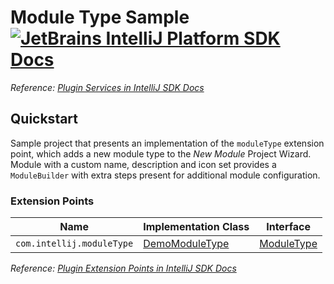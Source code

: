 # Module Type Sample [![JetBrains IntelliJ Platform SDK Docs](https://jb.gg/badges/docs.svg)][docs]
*Reference: [Plugin Services in IntelliJ SDK Docs][docs:plugin_services]*

## Quickstart

Sample project that presents an implementation of the `moduleType` extension point, which adds a new module type
to the *New Module* Project Wizard. Module with a custom name, description and icon set provides a `ModuleBuilder`
with extra steps present for additional module configuration.

### Extension Points

| Name                      | Implementation Class                  | Interface                    |
| ------------------------- | ------------------------------------- | ---------------------------- |
| `com.intellij.moduleType` | [DemoModuleType][file:DemoModuleType] | [ModuleType][sdk:ModuleType] |

*Reference: [Plugin Extension Points in IntelliJ SDK Docs][docs:ep]*


[docs]: https://www.jetbrains.org/intellij/sdk/docs
[docs:plugin_services]: https://jetbrains.org/intellij/sdk/docs/basics/plugin_structure/plugin_services.html
[docs:ep]: https://www.jetbrains.org/intellij/sdk/docs/basics/plugin_structure/plugin_extensions.html

[file:DemoModuleType]: ./src/main/java/org/intellij/sdk/module/DemoModuleType.java

[sdk:ModuleType]: upsource:///platform/lang-api/src/com/intellij/openapi/module/ModuleType.java
